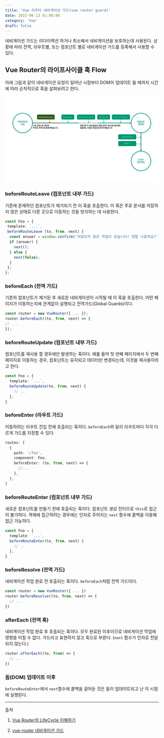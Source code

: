 ```yaml
---
title: 'Vue 라우터 네비게이션 가드(vue router guard)'
date: 2022-06-13 01:00:00
category: 'Vue'
draft: false
---
```


네비게이션 가드는 리다이렉션 하거나 취소해서 네비게이션을 보호하는데 사용된다. 상황에 따라 전역, 라우트별, 또는 컴포넌트 별로 네비게이션 가드를 등록해서 사용할 수 있다.

## Vue Router의 라이프사이클 훅 Flow

아래 그림과 같이 네비게이션 요청이 일어난 시점부터 DOM이 업데이트 될 때까지 시간에 따라 순차적으로 훅을 살펴보려고 한다.

![뷰 네비게이션 가드](./images/naviguard.png)

### beforeRouteLeave (컴포넌트 내부 가드)

기존에 존재하던 컴포넌트가 제거되기 전 이 훅을 호출한다. 이 훅은 주로 문서를 저장하지 않은 상태로 다른 곳으로 이동하는 것을 방지하는 데 사용한다.

```typescript
const Foo = {
 template: `...`,
 beforeRouteLeave (to, from, next) {
  const answer = window.confirm('저장되지 않은 작업이 있습니다! 정말 나갈까요?');
  if (answer) {
    next();
  } else {
    next(false);
  }
 };
};
```

### beforeEach (전역 가드)

기존의 컴포넌트가 제거된 후 새로운 네비게이션이 시작될 때 이 훅을 호출한다. 어떤 페이지가 이동하는지에 관계없이 실행되고 전역가드(Global Guards)이다.

```typescript
const router = new VueRouter({ ... });
router.beforeEach((to, from, next) => {
// ...
});
```

### beforeRouteUpdate (컴포넌트 내부 가드)

컴포넌트를 재사용 할 경우에만 발생하는 훅이다. 예를 들어 첫 번째 페이지에서 두 번째 페이지로 이동하는 경우, 컴포넌트는 유지되고 데이터만 변경되는데, 이것을 재사용이라고 한다.

```typescript
const Foo = {
  template: `...`,
  beforeRouteUpdate(to, from, next) {
    // ...
  },
}
```

### beforeEnter (라우트 가드)

이동하려는 라우트 진입 전에 호출되는 훅이다. `beforeEach`와 달리 라우트마다 각각 다르게 가드를 지정할 수 있다.

```typescript
routes: [
  {
    path: '/foo',
    component: Foo,
    beforeEnter: (to, from, next) => {
      //...
    },
  },
]
```

### beforeRouteEnter (컴포넌트 내부 가드)

새로운 컴포넌트를 만들기 전에 호출되는 훅이다. 컴포넌트 생성 전이므로 `this`로 접근이 불가하다. 객체에 접근하려는 경우에는 인자로 주어지는 `next` 함수에 콜백을 이용해 접근 가능하다.

```typescript
const Foo = {
  template: `...`,
  beforeRouteEnter(to, from, next) {
    // ...
  },
}
```

### beforeResolve (전역 가드)

네비게이션 작업 완료 전 호출되는 훅이다. `beforeEach`처럼 전역 가드이다.

```typescript
const router = new VueRouter({ ... })
router.beforeResolve((to, from, next) => {
  // ...
})
```

### afterEach (전역 훅)

네비게이션 작업 완료 후 호출되는 훅이다. 모두 완료된 이후이므로 네비게이션 작업에 영향을 미칠 수 없다. 가드라고 표현하지 않고 훅으로 부른다. (`next` 함수가 인자로 전달되지 않는다.)

```typescript
router.afterEach((to, from) => {
  // ...
})
```

### 돔(DOM) 업데이트 이후

`beforeRouteEnter`에서 `next`함수에 콜백을 걸어둔 것은 돔이 업데이트되고 난 이 시점에 실행된다.

---

출처

1. [Vue Router의 LifeCycle 이해하기](https://adeuran.tistory.com/14)

2. [vue-router 네비게이션 가드](https://beomy.tistory.com/75)
